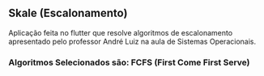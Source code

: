 ## Skale (Escalonamento)
Aplicação feita no flutter que resolve algoritmos de escalonamento apresentado pelo professor André Luiz na aula de Sistemas Operacionais.

### Algoritmos Selecionados são: FCFS (First Come First Serve)
